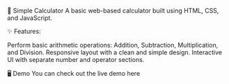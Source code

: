 🧮 Simple Calculator A basic web-based calculator built using HTML, CSS, and JavaScript.

✨ Features:

Perform basic arithmetic operations: Addition, Subtraction, Multiplication, and Division. Responsive layout with a clean and simple design. Interactive UI with separate number and operator sections.

🖥️ Demo You can check out the live demo here
